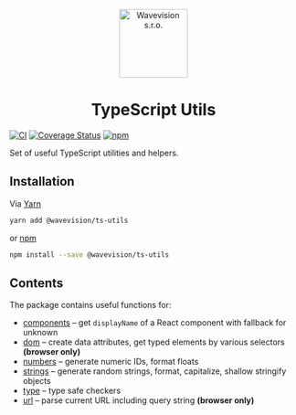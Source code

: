 <p align="center"><a href="https://github.com/wavevision"><img alt="Wavevision s.r.o." src="https://wavevision.com/images/wavevision-logo.png" width="120" /></a></p>
<h1 align="center">TypeScript Utils</h1>

[![CI](https://github.com/wavevision/ts-utils/workflows/CI/badge.svg)](https://github.com/wavevision/ts-utils/actions/workflows/ci.yml)
[![Coverage Status](https://coveralls.io/repos/github/wavevision/ts-utils/badge.svg?branch=master)](https://coveralls.io/github/wavevision/ts-utils?branch=master)
[![npm](https://img.shields.io/npm/v/@wavevision/ts-utils)](https://www.npmjs.com/package/@wavevision/ts-utils)

Set of useful TypeScript utilities and helpers.

## Installation

Via [Yarn](https://yarnpkg.com)

```bash
yarn add @wavevision/ts-utils
```

or [npm](https://npmjs.com)

```bash
npm install --save @wavevision/ts-utils
```

## Contents

The package contains useful functions for:

- [components](./src/components) – get `displayName` of a React component with fallback for unknown
- [dom](./src/dom) – create data attributes, get typed elements by various selectors **(browser only)**
- [numbers](./src/numbers) – generate numeric IDs, format floats
- [strings](./src/strings) – generate random strings, format, capitalize, shallow stringify objects
- [type](./src/type) – type safe checkers
- [url](./src/url) – parse current URL including query string **(browser only)**
